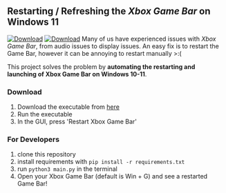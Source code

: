 ## Restarting / Refreshing the _Xbox Game Bar_ on Windows 11

[![Download](https://img.shields.io/badge/Download-Latest%20Release-blue)][latest-release]
[![Download](https://img.shields.io/badge/My%20Portfolio-orange)][my-portfolio]
Many of us have experienced issues with _Xbox Game Bar_, from audio issues to display issues. An easy fix is to restart the Game Bar, however it can be annoying to restart manually >:(
  
This project solves the problem by **automating the restarting and launching of Xbox Game Bar on Windows 10-11**.

### Download

1. Download the executable from [here][latest-release]
2. Run the executable
3. In the GUI, press 'Restart Xbox Game Bar'

### For Developers

1. clone this repository
2. install requirements with `pip install -r requirements.txt`
3. run `python3 main.py` in the terminal
4. Open your Xbox Game Bar (default is Win + G) and see a restarted Game Bar!

[latest-release]: https://github.com/masonmarker/RestartXboxGameBar/releases/latest
[my-portfolio]: https://masonmarker.com